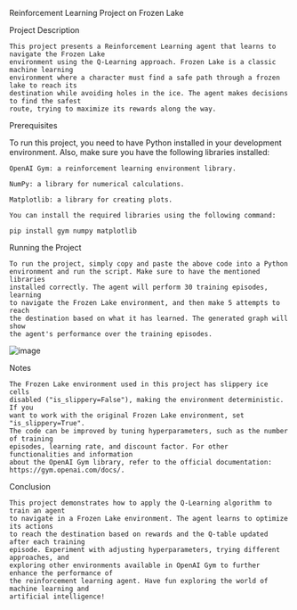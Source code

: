 Reinforcement Learning Project on Frozen Lake



Project Description

    This project presents a Reinforcement Learning agent that learns to navigate the Frozen Lake
    environment using the Q-Learning approach. Frozen Lake is a classic machine learning 
    environment where a character must find a safe path through a frozen lake to reach its
    destination while avoiding holes in the ice. The agent makes decisions to find the safest 
    route, trying to maximize its rewards along the way.


Prerequisites

  To run this project, you need to have Python installed in your development environment. Also, make sure you have the following libraries installed:

    OpenAI Gym: a reinforcement learning environment library.

    NumPy: a library for numerical calculations.

    Matplotlib: a library for creating plots.

    You can install the required libraries using the following command:

    pip install gym numpy matplotlib


Running the Project

    To run the project, simply copy and paste the above code into a Python 
    environment and run the script. Make sure to have the mentioned libraries
    installed correctly. The agent will perform 30 training episodes, learning 
    to navigate the Frozen Lake environment, and then make 5 attempts to reach 
    the destination based on what it has learned. The generated graph will show 
    the agent's performance over the training episodes.

![image](https://github.com/rodrigoguedes09/Frozen-lake-AI/assets/61996985/6b72e3fb-04ce-4ef6-8446-24394971581c)


Notes

    The Frozen Lake environment used in this project has slippery ice cells 
    disabled ("is_slippery=False"), making the environment deterministic. If you
    want to work with the original Frozen Lake environment, set "is_slippery=True". 
    The code can be improved by tuning hyperparameters, such as the number of training
    episodes, learning rate, and discount factor. For other functionalities and information
    about the OpenAI Gym library, refer to the official documentation: 
    https://gym.openai.com/docs/.


Conclusion

    This project demonstrates how to apply the Q-Learning algorithm to train an agent
    to navigate in a Frozen Lake environment. The agent learns to optimize its actions
    to reach the destination based on rewards and the Q-table updated after each training
    episode. Experiment with adjusting hyperparameters, trying different approaches, and 
    exploring other environments available in OpenAI Gym to further enhance the performance of 
    the reinforcement learning agent. Have fun exploring the world of machine learning and
    artificial intelligence!
